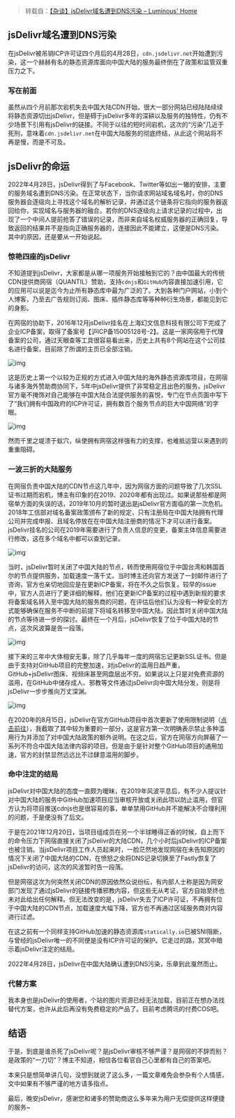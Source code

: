 > 转载自：[【杂谈】jsDelivr域名遭到DNS污染 – Luminous' Home](https://luotianyi.vc/6295.html)

## jsDelivr域名遭到DNS污染

在jsDelivr被吊销ICP许可证四个月后的4月28日，`cdn.jsdelivr.net`开始遭到污染，这一个赫赫有名的静态资源库面向中国大陆的服务最终倒在了政策和监管双重压力之下。

### 写在前面

虽然从四个月前那次宕机失去中国大陆CDN开始，很大一部分网站已经陆陆续续将静态资源切出jsDelivr，但是碍于jsDelivr多年的深耕以及服务的独特性，仍有不少场景下引用有jsDelivr的链接。不同于以往的短时间宕机，这次的“污染”几近于死刑，意味着`cdn.jsdelivr.net`在中国大陆服务的彻底终结，从此这个网站将不再是慢，而是不可及。

## jsDelivr的命运

2022年4月28日，jsDelivr得到了与Facebook、Twitter等如出一辙的安排，主要的服务域名遭到DNS污染。在正常状态下，当你请求网站域名域名时，你的DNS服务器会逐级向上寻找这个域名的解析记录，并通过这个链条将它指向的服务器返回给你，实现域名与服务器的融合。若你的DNS逐级向上请求记录的过程中，出现了一个中间人提前抢答了错误的记录，而非来自域名权威服务器的正确回复，导致返回的结果并不是指向正确服务器的，连接因此不能建立，这便是DNS污染。其中的原因，还是要从一开始说起。

### 惊艳四座的jsDelivr

不知道提到jsDelivr，大家都是从哪一项服务开始接触到它的？由中国最大的传统CDN提供商网宿（QUANTIL）赞助，支持`cdnjs`和`GitHub`内容直接加速引用，它的应用可以说是迄今为止所有静态库中最为广泛的了。大到各种门户网站，小到个人博客，乃至去广告规则订阅、图床、插件静态库等等种种衍生场景，都能见到它的身影。

在网宿的协助下，2016年12月jsDelivr挂名在上海幻文信息科技有限公司下完成了企业ICP备案，取得了备案号【沪ICP备15005128号-2】。这是一家网宿用于代理备案的公司，通过天眼查等工具很容易看出来，历史上共有8个网站在这个公司挂名进行备案，目前除了所谓的主页已全部注销。

![img](https://cdn.jsdelivr.net/gh/sxfinn/CDN/img/202212021539897.jpeg)

这是历史上第一个以较为正规的方式进入中国大陆的海外静态资源库项目，在网宿与诸多海外赞助商协同下，5年中jsDelivr提供了非常稳定且出色的服务。jsDelivr官方毫不掩饰对自己能够在中国大陆合法提供服务的喜悦，专门在节点页面中写下了“我们拥有中国政府的ICP许可证，拥有数百个服务节点的巨大中国网络”的字眼。

![img](https://cdn.jsdelivr.net/gh/sxfinn/CDN/img/202212021539557.jpeg)

然而千里之堤溃于蚁穴，纵使拥有网宿这样强有力的支撑，也难抵运营以来遇到的重重阻碍。



### 一波三折的大陆服务

在网宿负责中国大陆的CDN节点这几年中，因为网宿方面的问题导致了几次SSL证书过期而宕机，博主有印象的在2019、2020年都有出现过。如果说那些都是网宿单方面的失误的话，2019年10月的暂时退出是jsDelivr官方面临的第一次危机。2018年工信部对域名备案政策颁布了新的规定，只有注册局在中国大陆拥有代理公司并完成申报、且域名停放在在中国大陆注册商的情况下才可以进行备案。jsDelivr挂名的公司在2019年需要进行了负责人信息的变更，备案主体信息需要进行修改，这在多个域名中都可以查到记录。

![img](https://cdn.jsdelivr.net/gh/sxfinn/CDN/img/202212021539084.jpeg)

当时，jsDelivr暂时关闭了中国大陆的节点，转而使用网宿位于中国台湾和韩国首尔的节点提供服务，加载速度一落千丈。当时博主还向官方发送了一封邮件进行了咨询，官方也亲切地回应是在更新ICP备案，将在不久之后恢复。较早的issue中，官方人员进行了更详细的解释，他们在更新ICP备案的过程中遇到新规的要求将备案域名转入至中国大陆的服务商的问题，在评估后他们认为没有一种安全的方式能够确保在服务不中断的前提下将域名转移至中国大陆，因此暂时关闭中国大陆的节点等待进一步的探讨。最终在一个月后，jsDelivr恢复了位于中国大陆的节点，这次风波算是告一段落。

![img](https://cdn.jsdelivr.net/gh/sxfinn/CDN/img/202212021540338.jpeg)

接下来的三年中大体相安无事，除了几乎每年一度的网宿忘记更新SSL证书。但是由于支持对GitHub项目的完整加速，对jsDelivr的滥用日趋严重，GitHub+jsDelivr图床、视频床甚至网盘层出不穷。如果说以上只是对免费资源的滥用，在GitHub中储存成人、邪教等文件通过jsDelivr向中国大陆分发，则是将jsDelivr一步步推向万丈深渊。

![img](https://cdn.jsdelivr.net/gh/sxfinn/CDN/img/202212021540848.jpeg)

在2020年的8月15日，jsDelivr在官方GitHub项目中首次更新了使用限制说明（[点击前往](https://github.com/jsdelivr/jsdelivr/commit/47a9984457d37ca0c46904fe2bd5d827ee6fee96)），我截取了其中较为重要的一部分，这是官方第一次明确表示禁止多种滥用行为并添加了对中国大陆政策的额外说明。在这之后，官方在网宿方向屏蔽了一系列不符合中国大陆法律内容的项目。但是由于是针对整个GitHub项目的通用加速，官方的封禁显然远远比不过肆意滥用的脚步。

### 命中注定的结局

jsDelivr对中国大陆的态度一直颇为暧昧，在2019年风波平息后，有不少人提议针对中国大陆的服务中GitHub加速项目应当审核开放或关闭此项以防止滥用，但官方认为将项目推送cdnjs也是很容易的事，单单禁用GitHub并不能解决不合理利用的问题，于是便没有了后文。

于是在2021年12月20日，当项目组成员在另一个半球睡得正香的时候，自上而下的命令压力下网宿直接关闭了jsDelivr的大陆CDN，几个小时后jsDelivr的ICP备案也被注销。当jsDelivr项目工作人员起来时，一脸茫然地发现网宿在未告知原因的情况下关闭了中国大陆的CDN，在愤怒之余将DNS记录切换至了Fastly恢复了jsDelivr的访问，这次的风波暂时告一段落。

但是网宿这次为何突然关闭CDN的原因依然众说纷纭，有内部人士称是因为网安部门发现了通过jsDelivr的链接传播邪教内容，但这些无从考证，官方自始至终也未对此给出任何解释。但无法改变的是，jsDelivr失去了ICP许可证，不再拥有位于中国大陆的CDN节点，加载速度大幅下降，官方也不再通过区域服务商对内容进行过滤。

在这之前有一个同样支持GitHub加速的静态资源库`statically.io`已被SNI阻断，与曾经的jsDelivr唯一的不同便是没有ICP许可证的保护。它走过的路，冥冥中暗示着jsDelivr注定的结局。

2022年4月28日，jsDelivr在中国大陆确认遭到DNS污染，乐章到此戛然而止。

### 代替方案

我本身也是jsDelivr的使用者，个站的图片资源已经无法加载，目前正在想办法找替代方案，也许从此后再没有免费稳定的产品了。目前考虑腾讯的付费COS吧。



## 结语

于是，到底是谁杀死了jsDelivr呢？是jsDelivr审核不够严谨？是网宿的不辞而别？是政策的“一刀切”？博主不知道，相信各位看官自己心里都有自己的答案吧。

本来只是想简单讲几句，没想到就说了这么多，一篇文章难免会参杂有个人情感，文中如果有不够严谨的地方请多指点。

最后，晚安jsDelivr，感谢您和诸多的赞助商这么多年来为用户无偿提供这样便捷的服务~
